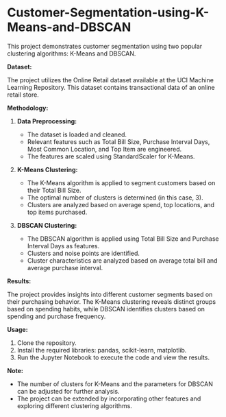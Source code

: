 # Customer-Segmentation-using-K-Means-and-DBSCAN

This project demonstrates customer segmentation using two popular clustering algorithms: K-Means and DBSCAN. 

**Dataset:**

The project utilizes the Online Retail dataset available at the UCI Machine Learning Repository. This dataset contains transactional data of an online retail store.

**Methodology:**

1. **Data Preprocessing:**
    - The dataset is loaded and cleaned.
    - Relevant features such as Total Bill Size, Purchase Interval Days, Most Common Location, and Top Item are engineered.
    - The features are scaled using StandardScaler for K-Means.

2. **K-Means Clustering:**
    - The K-Means algorithm is applied to segment customers based on their Total Bill Size.
    - The optimal number of clusters is determined (in this case, 3).
    - Clusters are analyzed based on average spend, top locations, and top items purchased.

3. **DBSCAN Clustering:**
    - The DBSCAN algorithm is applied using Total Bill Size and Purchase Interval Days as features.
    - Clusters and noise points are identified.
    - Cluster characteristics are analyzed based on average total bill and average purchase interval.

**Results:**

The project provides insights into different customer segments based on their purchasing behavior. The K-Means clustering reveals distinct groups based on spending habits, while DBSCAN identifies clusters based on spending and purchase frequency.

**Usage:**

1. Clone the repository.
2. Install the required libraries: pandas, scikit-learn, matplotlib.
3. Run the Jupyter Notebook to execute the code and view the results.

**Note:**

- The number of clusters for K-Means and the parameters for DBSCAN can be adjusted for further analysis.
- The project can be extended by incorporating other features and exploring different clustering algorithms.
